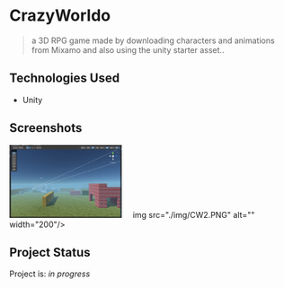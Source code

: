 # CrazyWorldo
>a 3D RPG game made by downloading characters and animations from Mixamo and also using the unity starter asset..


## Technologies Used
- Unity


## Screenshots
<img src="./img/cw1.PNG" alt="" width="200"/>&nbsp;&nbsp;&nbsp;&nbsp;&nbsp;img src="./img/CW2.PNG" alt="" width="200"/>



## Project Status
Project is: _in progress_

